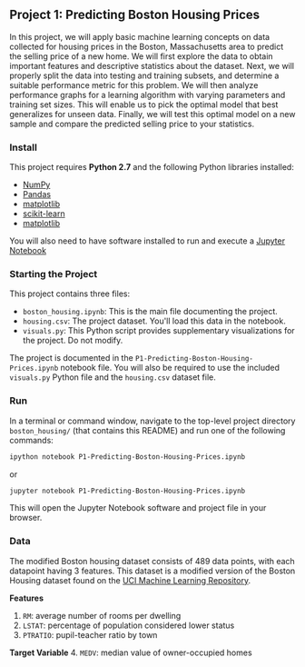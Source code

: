 ## Project 1: Predicting Boston Housing Prices

In this project, we will apply basic machine learning concepts on data collected for housing prices in the Boston, Massachusetts area to predict the selling price of a new home. We will first explore the data to obtain important features and descriptive statistics about the dataset. Next, we will properly split the data into testing and training subsets, and determine a suitable performance metric for this problem. We will then analyze performance graphs for a learning algorithm with varying parameters and training set sizes. This will enable us to pick the optimal model that best generalizes for unseen data. Finally, we will test this optimal model on a new sample and compare the predicted selling price to your statistics.

### Install

This project requires **Python 2.7** and the following Python libraries installed:

- [NumPy](http://www.numpy.org/)
- [Pandas](http://pandas.pydata.org/)
- [matplotlib](http://matplotlib.org/)
- [scikit-learn](http://scikit-learn.org/stable/)
- [matplotlib](http://matplotlib.org/)

You will also need to have software installed to run and execute a [Jupyter Notebook](http://ipython.org/notebook.html)

### Starting the Project

This project contains three files:

- `boston_housing.ipynb`: This is the main file documenting the project.
- `housing.csv`: The project dataset. You'll load this data in the notebook.
- `visuals.py`: This Python script provides supplementary visualizations for the project. Do not modify.

The project is documented in the `P1-Predicting-Boston-Housing-Prices.ipynb` notebook file. You will also be required to use the included `visuals.py` Python file and the `housing.csv` dataset file. 

### Run

In a terminal or command window, navigate to the top-level project directory `boston_housing/` (that contains this README) and run one of the following commands:

```bash
ipython notebook P1-Predicting-Boston-Housing-Prices.ipynb
```  
or
```bash
jupyter notebook P1-Predicting-Boston-Housing-Prices.ipynb
```

This will open the Jupyter Notebook software and project file in your browser.

### Data

The modified Boston housing dataset consists of 489 data points, with each datapoint having 3 features. This dataset is a modified version of the Boston Housing dataset found on the [UCI Machine Learning Repository](https://archive.ics.uci.edu/ml/datasets/Housing).

**Features**
1.  `RM`: average number of rooms per dwelling
2. `LSTAT`: percentage of population considered lower status
3. `PTRATIO`: pupil-teacher ratio by town

**Target Variable**
4. `MEDV`: median value of owner-occupied homes